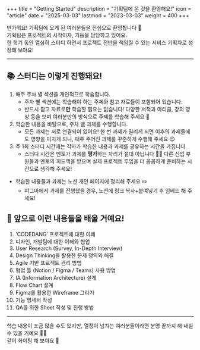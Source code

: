 +++
title = "Getting Started"
description = "기획팀에 온 것을 환영해요!"
icon = "article"
date = "2025-03-03"
lastmod = "2023-03-03"
weight = 400
+++

반가워요! 기획팀에 오게 된 여러분들을 진심으로 환영합니다 👋   
기획팀은 프로젝트의 시작이자, 기둥을 담당하고 있어요.   
한 학기 동안 열심히 스터디 하면서 프로젝트 전반을 책임질 수 있는 서비스 기획자로 성장해 보아요! 

---

## 📚 스터디는 이렇게 진행돼요!

1. 매주 주차 별 섹션을 개인적으로 학습합니다.
    - 주차 별 섹션에는 학습해야 하는 주제와 참고 자료들이 포함되어 있습니다.
    - 반드시 참고 자료로**만** 학습할 필요는 없습니다! 다양한 서적과 아티클, 강의 영상 등을 보며 여러분만의 방식으로 주제를 학습해 주세요 🥰
2. 학습한 내용을 바탕으로, 주차 별 과제를 수행합니다.
    - 모든 과제는 서로 연결되어 있어요! 한 번 과제가 밀리게 되면 이후의 과제들에도 영향을 미치게 되니, 매주 주어진 과제를 꾸준하게 수행해 주세요 😉
3. 주 1회 스터디 시간에는 각자가 학습한 내용과 과제를 공유하는 시간을 가집니다.
    - 스터디 시간은 멘토가 과제를 **평가**하는 자리가 절대 아닙니다 🙅‍♀️ 다른 신입 부원들과 멘토의 피드백을 받으며 실제 프로젝트 투입을 더 꼼꼼하게 준비하는 시간으로 생각해 주세요!
  
- 학습한 내용들과 과제는 노션 개인 페이지에 정리해 주세요 ✏️
    - 피그마에서 과제를 진행했을 경우, 노션에 링크 복사+붙여넣기 후 임베드 해 주세요!

## 📅 앞으로 이런 내용들을 배울 거예요!

1. ‘CODEDANG’ 프로젝트에 대한 이해
2. 디자인, 개발팀에 대한 이해와 협업
3. User Research (Survey, In-Depth Interview)
4. Design Thinking을 활용한 문제 정의와 해결
5. Agile 기반 프로젝트 관리 방법
6. 협업 툴 (Notion / Figma / Teams) 사용 방법
7. IA (Information Architecture) 설계
8. Flow Chart 설계
9. Figma를 활용한 Wireframe 그리기
10. 기능 명세서 작성
11. QA를 위한 Sheet 작성 및 진행 방법

---                            

학습 내용이 조금 많을 수도 있지만, 열정이 넘치는 여러분들이라면 분명 끝까지 해 내실 수 있을 거예요 🏃‍♂️   
같이 화이팅 해 보아요 🙌
